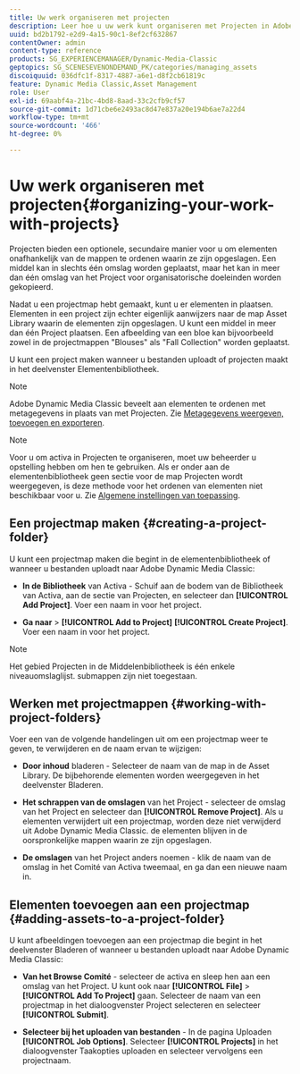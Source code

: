 ```yaml
---
title: Uw werk organiseren met projecten
description: Leer hoe u uw werk kunt organiseren met Projecten in Adobe Dynamic Media Classic.
uuid: bd2b1792-e2d9-4a15-90c1-8ef2cf632867
contentOwner: admin
content-type: reference
products: SG_EXPERIENCEMANAGER/Dynamic-Media-Classic
geptopics: SG_SCENESEVENONDEMAND_PK/categories/managing_assets
discoiquuid: 036dfc1f-8317-4887-a6e1-d8f2cb61819c
feature: Dynamic Media Classic,Asset Management
role: User
exl-id: 69aabf4a-21bc-4bd8-8aad-33c2cfb9cf57
source-git-commit: 1d71cbe6e2493ac8d47e837a20e194b6ae7a22d4
workflow-type: tm+mt
source-wordcount: '466'
ht-degree: 0%

---
```


# Uw werk organiseren met projecten{#organizing-your-work-with-projects}

Projecten bieden een optionele, secundaire manier voor u om elementen onafhankelijk van de mappen te ordenen waarin ze zijn opgeslagen. Een middel kan in slechts één omslag worden geplaatst, maar het kan in meer dan één omslag van het Project voor organisatorische doeleinden worden gekopieerd.

Nadat u een projectmap hebt gemaakt, kunt u er elementen in plaatsen. Elementen in een project zijn echter eigenlijk aanwijzers naar de map Asset Library waarin de elementen zijn opgeslagen. U kunt een middel in meer dan één Project plaatsen. Een afbeelding van een bloe kan bijvoorbeeld zowel in de projectmappen &quot;Blouses&quot; als &quot;Fall Collection&quot; worden geplaatst.

U kunt een project maken wanneer u bestanden uploadt of projecten maakt in het deelvenster Elementenbibliotheek.

>[!NOTE]
>
>Adobe Dynamic Media Classic beveelt aan elementen te ordenen met metagegevens in plaats van met Projecten. Zie [Metagegevens weergeven, toevoegen en exporteren](viewing-adding-exporting-metadata.md).

>[!NOTE]
>
>Voor u om activa in Projecten te organiseren, moet uw beheerder u opstelling hebben om hen te gebruiken. Als er onder aan de elementenbibliotheek geen sectie voor de map Projecten wordt weergegeven, is deze methode voor het ordenen van elementen niet beschikbaar voor u. Zie [Algemene instellingen van toepassing](application-setup.md#general-settings).

## Een projectmap maken {#creating-a-project-folder}

U kunt een projectmap maken die begint in de elementenbibliotheek of wanneer u bestanden uploadt naar Adobe Dynamic Media Classic:

* **In de Bibliotheek**  van Activa - Schuif aan de bodem van de Bibliotheek van Activa, aan de sectie van Projecten, en selecteer dan  **[!UICONTROL Add Project]**. Voer een naam in voor het project.

* **Ga naar** >  **[!UICONTROL Add to Project]**   **[!UICONTROL Create Project]**. Voer een naam in voor het project.

>[!NOTE]
>
>Het gebied Projecten in de Middelenbibliotheek is één enkele niveauomslaglijst. submappen zijn niet toegestaan.

## Werken met projectmappen {#working-with-project-folders}

Voer een van de volgende handelingen uit om een projectmap weer te geven, te verwijderen en de naam ervan te wijzigen:

* **Door inhoud**  bladeren - Selecteer de naam van de map in de Asset Library. De bijbehorende elementen worden weergegeven in het deelvenster Bladeren.

* **Het schrappen van de omslagen**  van het Project - selecteer de omslag van het Project en selecteer dan  **[!UICONTROL Remove Project]**. Als u elementen verwijdert uit een projectmap, worden deze niet verwijderd uit Adobe Dynamic Media Classic. de elementen blijven in de oorspronkelijke mappen waarin ze zijn opgeslagen.

* **De omslagen**  van het Project anders noemen - klik de naam van de omslag in het Comité van Activa tweemaal, en ga dan een nieuwe naam in.

## Elementen toevoegen aan een projectmap {#adding-assets-to-a-project-folder}

U kunt afbeeldingen toevoegen aan een projectmap die begint in het deelvenster Bladeren of wanneer u bestanden uploadt naar Adobe Dynamic Media Classic:

* **Van het Browse Comité**  - selecteer de activa en sleep hen aan een omslag van het Project. U kunt ook naar **[!UICONTROL File]** > **[!UICONTROL Add To Project]** gaan. Selecteer de naam van een projectmap in het dialoogvenster Project selecteren en selecteer **[!UICONTROL Submit]**.

* **Selecteer bij het uploaden van bestanden**  - In de pagina Uploaden  **[!UICONTROL Job Options]**. Selecteer **[!UICONTROL Projects]** in het dialoogvenster Taakopties uploaden en selecteer vervolgens een projectnaam.
